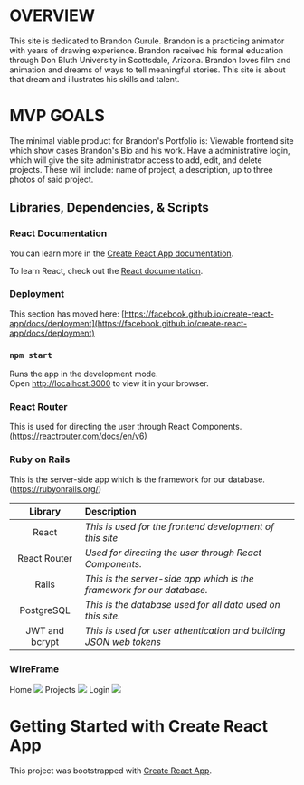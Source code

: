 # OVERVIEW
This site is dedicated to Brandon Gurule.  Brandon is a practicing animator with years of drawing experience.  Brandon received his formal education through Don Bluth University in Scottsdale, Arizona.  Brandon loves film and animation and dreams of ways to tell meaningful stories.  This site is about that dream and illustrates his skills and talent.

# MVP GOALS
The minimal viable product for Brandon's Portfolio is:
Viewable frontend site which show cases Brandon's Bio and his work.
Have a administrative login, which will give the site administrator access to add, edit, and delete projects.  These will include: name of project, a description, up to three photos of said project.

## Libraries, Dependencies, & Scripts

### React Documentation

You can learn more in the [Create React App documentation](https://facebook.github.io/create-react-app/docs/getting-started).

To learn React, check out the [React documentation](https://reactjs.org/).

### Deployment

This section has moved here: [https://facebook.github.io/create-react-app/docs/deployment](https://facebook.github.io/create-react-app/docs/deployment)

### `npm start`

Runs the app in the development mode.\
Open [http://localhost:3000](http://localhost:3000) to view it in your browser.

### React Router

This is used for directing the user through React Components.
(https://reactrouter.com/docs/en/v6)

### Ruby on Rails

This is the server-side app which is the framework for our database.
(https://rubyonrails.org/)

|     Library      | Description                                                            |
| :--------------: | :----------------------------------------------------------------------|
|      React       | _This is used for the frontend development of this site_               |
|   React Router   | _Used for directing the user through React Components._                |
|      Rails       | _This is the server-side app which is the framework for our database._ |
|     PostgreSQL   | _This is the database used for all data used on this site._            |
|  JWT and bcrypt  | _This is used for user athentication and building JSON web tokens_     |

### WireFrame

Home
![](https://i.imgur.com/#)
Projects
![](https://i.imgur.com/#)
Login
![](https://i.imgur.com/#)



# Getting Started with Create React App

This project was bootstrapped with [Create React App](https://github.com/facebook/create-react-app).

